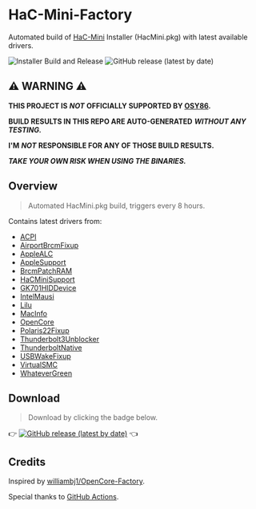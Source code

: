 # HaC-Mini-Factory

Automated build of [HaC-Mini](https://github.com/osy86/HaC-Mini) Installer (HacMini.pkg) with latest available drivers.

![Installer Build and Release](https://github.com/shian15810/HaC-Mini-Factory/workflows/Installer%20Build%20and%20Release/badge.svg)
![GitHub release (latest by date)](https://img.shields.io/github/v/release/shian15810/HaC-Mini-Factory)

## **⚠️ WARNING ⚠️**

**THIS PROJECT IS** **_NOT_** **OFFICIALLY SUPPORTED BY [OSY86](https://github.com/osy86).**

**BUILD RESULTS IN THIS REPO ARE AUTO-GENERATED** **_WITHOUT ANY TESTING._**

**I'M** **_NOT_** **RESPONSIBLE FOR ANY OF THOSE BUILD RESULTS.**

**_TAKE YOUR OWN RISK WHEN USING THE BINARIES._**

## Overview

> Automated HacMini.pkg build, triggers every 8 hours.

Contains latest drivers from:

- [ACPI](https://bitbucket.org/RehabMan/acpica)
- [AirportBrcmFixup](https://github.com/acidanthera/AirportBrcmFixup)
- [AppleALC](https://github.com/acidanthera/AppleALC)
- [AppleSupport](https://github.com/acidanthera/AppleSupportPkg)
- [BrcmPatchRAM](https://github.com/acidanthera/BrcmPatchRAM)
- [HaCMiniSupport](https://github.com/osy86/HaC-Mini)
- [GK701HIDDevice](https://github.com/osy86/GK701HIDDevice)
- [IntelMausi](https://github.com/acidanthera/IntelMausi)
- [Lilu](https://github.com/acidanthera/Lilu)
- [MacInfo](https://github.com/acidanthera/MacInfoPkg)
- [OpenCore](https://github.com/acidanthera/OpenCorePkg)
- [Polaris22Fixup](https://github.com/osy86/Polaris22Fixup)
- [Thunderbolt3Unblocker](https://github.com/rgov/Thunderbolt3Unblocker)
- [ThunderboltNative](https://github.com/osy86/ThunderboltPatcher)
- [USBWakeFixup](https://github.com/osy86/USBWakeFixup)
- [VirtualSMC](https://github.com/acidanthera/VirtualSMC)
- [WhateverGreen](https://github.com/acidanthera/WhateverGreen)

## Download

> Download by clicking the badge below.

👉 [![GitHub release (latest by date)](https://img.shields.io/github/v/release/shian15810/HaC-Mini-Factory)](https://github.com/shian15810/HaC-Mini-Factory/releases) 👈

## Credits

Inspired by [williambj1/OpenCore-Factory](https://github.com/williambj1/OpenCore-Factory).

Special thanks to [GitHub Actions](https://github.com/features/actions).
